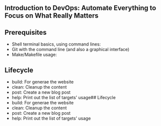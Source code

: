 ## Introduction to DevOps: Automate Everything to Focus on What Really Matters
## Prerequisites
- Shell terminal basics, using command lines:
- Git with the command line (and also a graphical interface)
- Make/Makefile usage:
## Lifecycle
-   build: For generae the website
-   clean: Cleanup the content
-   post: Create a new blog post
-   help: Print out the list of targets' usage## Lifecycle
-   build: For generae the website
-   clean: Cleanup the content
-   post: Create a new blog post
-   help: Print out the list of targets' usage
